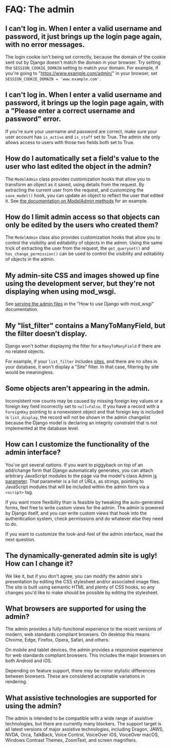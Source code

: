 # FAQ: The admin

## I can't log in. When I enter a valid username and password, it just brings up the login page again, with no error messages.

The login cookie isn't being set correctly, because the domain of the cookie sent out by Django doesn't match the domain in your browser. Try setting the `SESSION_COOKIE_DOMAIN` setting to match your domain. For example, if you're going to "https://www.example.com/admin/" in your browser, set `SESSION_COOKIE_DOMAIN = 'www.example.com'`.

## I can't log in. When I enter a valid username and password, it brings up the login page again, with a "Please enter a correct username and password" error.

If you're sure your username and password are correct, make sure your user account has `is_active` and `is_staff` set to True. The admin site only allows access to users with those two fields both set to True.

## How do I automatically set a field's value to the user who last edited the object in the admin?

The `ModelAdmin` class provides customization hooks that allow you to transform an object as it saved, using details from the request. By extracting the current user from the request, and customizing the `save_model()` hook, you can update an object to reflect the user that edited it. See [the documentation on ModelAdmin methods](../../ref/contrib/admin/#model-admin-methods) for an example.

## How do I limit admin access so that objects can only be edited by the users who created them?

The `ModelAdmin` class also provides customization hooks that allow you to control the visibility and editability of objects in the admin. Using the same trick of extracting the user from the request, the `get_queryset()` and `has_change_permission()` can be used to control the visibility and editability of objects in the admin.

## My admin-site CSS and images showed up fine using the development server, but they're not displaying when using mod_wsgi.

See [serving the admin files](../../howto/deployment/wsgi/modwsgi/#serving-the-admin-files) in the "How to use Django with mod_wsgi" documentation.

## My "list_filter" contains a ManyToManyField, but the filter doesn't display.

Django won't bother displaying the filter for a `ManyToManyField` if there are no related objects.

For example, if your `list_filter` includes [sites](../../ref/contrib/sites/), and there are no sites in your database, it won't display a "Site" filter. In that case, filtering by site would be meaningless.

## Some objects aren't appearing in the admin.

Inconsistent row counts may be caused by missing foreign key values or a foreign key field incorrectly set to `null=False`. If you have a record with a `ForeignKey` pointing to a nonexistent object and that foreign key is included is `list_display`, the record will not be shown in the admin changelist because the Django model is declaring an integrity constraint that is not implemented at the database level.

## How can I customize the functionality of the admin interface?

You've got several options. If you want to piggyback on top of an add/change form that Django automatically generates, you can attach arbitrary JavaScript modules to the page via the model's class Admin [js parameter](../../ref/contrib/admin/#modeladmin-asset-definitions). That parameter is a list of URLs, as strings, pointing to JavaScript modules that will be included within the admin form via a `<script>` tag.

If you want more flexibility than is feasible by tweaking the auto-generated forms, feel free to write custom views for the admin. The admin is powered by Django itself, and you can write custom views that hook into the authentication system, check permissions and do whatever else they need to do.

If you want to customize the look-and-feel of the admin interface, read the next question.

## The dynamically-generated admin site is ugly! How can I change it?

We like it, but if you don't agree, you can modify the admin site's presentation by editing the CSS stylesheet and/or associated image files. The site is built using semantic HTML and plenty of CSS hooks, so any changes you'd like to make should be possible by editing the stylesheet.

## What browsers are supported for using the admin?

The admin provides a fully-functional experience to the recent versions of modern, web standards compliant browsers. On desktop this means Chrome, Edge, Firefox, Opera, Safari, and others.

On mobile and tablet devices, the admin provides a responsive experience for web standards compliant browsers. This includes the major browsers on both Android and iOS.

Depending on feature support, there *may* be minor stylistic differences between browsers. These are considered acceptable variations in rendering.

## What assistive technologies are supported for using the admin?

The admin is intended to be compatible with a wide range of assistive technologies, but there are currently many blockers. The support target is all latest versions of major assistive technologies, including Dragon, JAWS, NVDA, Orca, TalkBack, Voice Control, VoiceOver iOS, VoiceOver macOS, Windows Contrast Themes, ZoomText, and screen magnifiers.